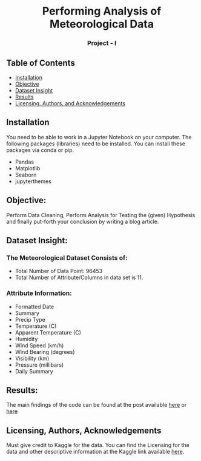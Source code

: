 <h1 align="center">Performing Analysis of Meteorological Data</h1>
<h3 align="center">Project - I</h3> 

## Table of Contents
- [Installation](#installation)
- [Objective](#obj)
- [Dataset Insight](#di)
- [Results](#results)
- [Licensing, Authors, and Acknowledgements](#licensing)


## Installation <a name="installation"></a>
You need to be able to work in a Jupyter Notebook on your computer. The following packages (libraries) need to be installed. You can install these packages via conda or pip.

- Pandas
- Matplotlib
- Seaborn
- jupyterthemes

## Objective: <a name="obj"></a>
Perform Data Cleaning, Perform Analysis for Testing the (given) Hypothesis and finally put-forth your conclusion by writing a blog article.

## Dataset Insight: <a name="di"></a>

### The Meteorological Dataset Consists of:

* Total Number of Data Point: 96453
* Total Number of Attribute/Columns in data set is 11.


### Attribute Information:

* Formatted Date
* Summary
* Precip Type
* Temperature (C)
* Apparent Temperature (C)
* Humidity
* Wind Speed (km/h)
* Wind Bearing (degrees)
* Visibility (km)
* Pressure (millibars)
* Daily Summary

## Results: <a name="results"></a>
The main findings of the code can be found at the post available [here](https://betu-abhishek20182.medium.com/performing-analysis-of-meteorological-data-c4db81e25ee2) or [here](https://www.kaggle.com/abhishek20182/performing-analysis-of-meteorological-data)

## Licensing, Authors, Acknowledgements<a name="licensing"></a>
Must give credit to Kaggle for the data. You can find the Licensing for the data and other descriptive information at the Kaggle link available [here](https://www.kaggle.com/muthuj7/weather-dataset).

